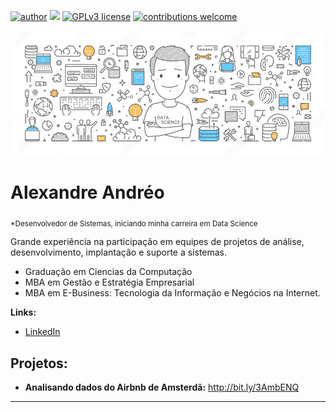 [![author](https://img.shields.io/badge/author-aandreo-red.svg)](https://www.linkedin.com/in/aandreo) [![](https://img.shields.io/badge/python-3.7+-blue.svg)](https://www.python.org/downloads/release/python-365/) [![GPLv3 license](https://img.shields.io/badge/License-GPLv3-blue.svg)](http://perso.crans.org/besson/LICENSE.html) [![contributions welcome](https://img.shields.io/badge/contributions-welcome-brightgreen.svg?style=flat)](https://github.com/AAndreo/data-science//issues)

<p align="center">
  <img src="img/DataScienceBanner.jpg" >
</p>

# Alexandre Andréo
<sub>*Desenvolvedor de Sistemas, iniciando minha carreira em Data Science </sub>

Grande experiência na participação em equipes de projetos de análise, desenvolvimento, implantação e suporte a sistemas.

* Graduação em Ciencias da Computação
* MBA em Gestão e Estratégia Empresarial
* MBA em E-Business: Tecnologia da Informação e Negócios na Internet.

**Links:**
* [LinkedIn](https://www.linkedin.com/in/aandreo)



## Projetos:
* **Analisando dados do Airbnb de Amsterdã:** http://bit.ly/3AmbENQ


---





